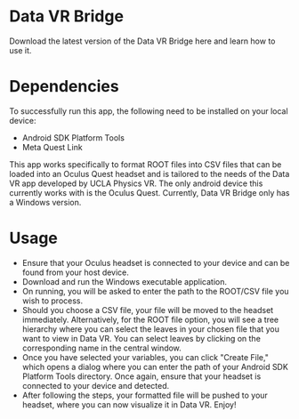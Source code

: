 # Data VR Bridge
Download the latest version of the Data VR Bridge here and learn how to use it.

# Dependencies
To successfully run this app, the following need to be installed on your local device:

- Android SDK Platform Tools
- Meta Quest Link

This app works specifically to format ROOT files into CSV files that can be loaded into an Oculus Quest headset and is tailored to the needs of the Data VR app developed by UCLA Physics VR. 
The only android device this currently works with is the Oculus Quest. Currently, Data VR Bridge only has a Windows version.  

# Usage

- Ensure that your Oculus headset is connected to your device and can be found from your host device.
- Download and run the Windows executable application. 
- On running, you will be asked to enter the path to the ROOT/CSV file you wish to process.
- Should you choose a CSV file, your file will be moved to the headset immediately. Alternatively, for the ROOT file option, you will see a tree hierarchy where you can select the leaves in your chosen file that you want to view in Data VR. You can select leaves by clicking on the corresponding name in the central window.
- Once you have selected your variables, you can click "Create File," which opens a dialog where you can enter the path of your Android SDK Platform Tools directory. Once again, ensure that your headset is connected to your device and detected. 
- After following the steps, your formatted file will be pushed to your headset, where you can now visualize it in Data VR. Enjoy!
